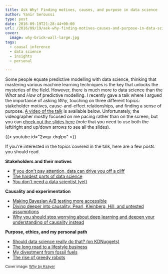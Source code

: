 ```yaml
---
title: Ask Why! Finding motives, causes, and purpose in data science
author: Yanir Seroussi
type: post
date: 2016-09-19T21:28:44+00:00
url: /2016/09/19/ask-why-finding-motives-causes-and-purpose-in-data-science/
cover:
  image: why-brick-wall-large.jpg
tags:
  - causal inference
  - data science
  - insights
  - personal

---
```

Some people equate predictive modelling with data science, thinking that mastering various machine learning techniques is the key that unlocks the mysteries of the field. However, there is much more to data science than the _What_ and _How_ of predictive modelling. I recently gave a talk where I argued the importance of asking _Why_, touching on three different topics: stakeholder motives, cause-and-effect relationships, and finding a sense of purpose. <a href="http://www.youtube.com/watch?v=2wqu-drqlpo" target="_blank" rel="noopener">A video of the talk</a> is available below. Unfortunately, the videographer mostly focused on me pacing rather than on the screen, but you can <a href="https://yanirs.github.io/talks/ask-why/" target="_blank" rel="noopener">check out the slides here</a> (note that you need to use both the left/right and up/down arrows to see all the slides).

<p>
  {{< youtube id="2wqu-drqlpo" >}}
</p>

If you're interested in the topics covered in the talk, here are a few posts you should read.

**Stakeholders and their motives**

  * [If you don't pay attention, data can drive you off a cliff][1]
  * [The hardest parts of data science][2]
  * [You don't need a data scientist (yet)][3]

**Causality and experimentation**

  * [Making Bayesian A/B testing more accessible][4]
  * [Diving deeper into causality: Pearl, Kleinberg, Hill, and untested assumptions][5]
  * [Why you should stop worrying about deep learning and deepen your understanding of causality instead][6]

**Purpose, ethics, and my personal path**

  * [Should data science really do that? (on KDNuggets)][7]
  * [The long road to a lifestyle business][8]
  * [My divestment from fossil fuels][9]
  * [The rise of greedy robots][10]

<small>Cover image: <a href="https://flic.kr/p/9yaos5" target="_blank" rel="noopener">Why by Ksayer</a></small>

 [1]: https://yanirseroussi.com/2016/08/21/seven-ways-to-be-data-driven-off-a-cliff/
 [2]: https://yanirseroussi.com/2015/11/23/the-hardest-parts-of-data-science/
 [3]: https://yanirseroussi.com/2015/08/24/you-dont-need-a-data-scientist-yet/
 [4]: https://yanirseroussi.com/2016/06/19/making-bayesian-ab-testing-more-accessible/
 [5]: https://yanirseroussi.com/2016/05/15/diving-deeper-into-causality-pearl-kleinberg-hill-and-untested-assumptions/
 [6]: https://yanirseroussi.com/2016/02/14/why-you-should-stop-worrying-about-deep-learning-and-deepen-your-understanding-of-causality-instead/
 [7]: http://www.kdnuggets.com/2015/05/should-data-science-do-that.html
 [8]: https://yanirseroussi.com/2015/03/22/the-long-road-to-a-lifestyle-business/
 [9]: https://yanirseroussi.com/2015/04/24/my-divestment-from-fossil-fuels/
 [10]: https://yanirseroussi.com/2016/03/20/the-rise-of-greedy-robots/
